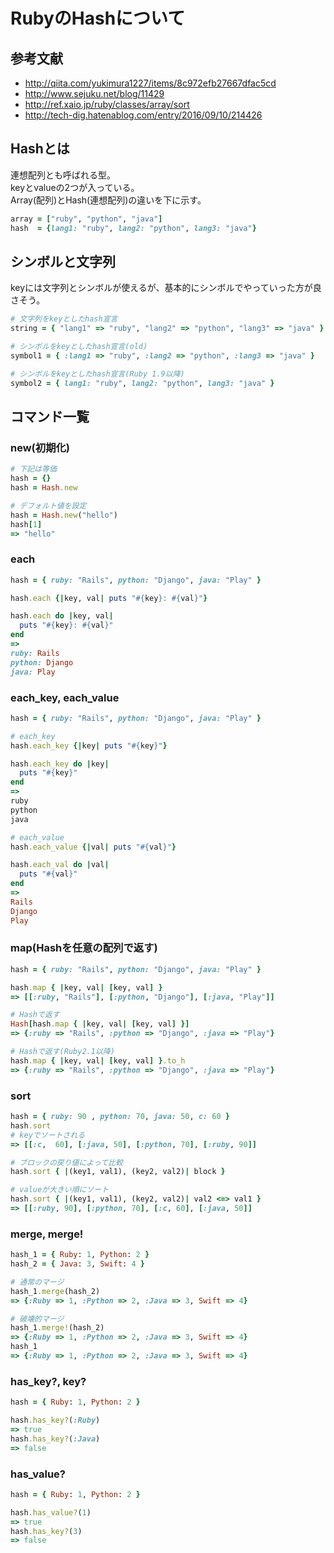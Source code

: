 # RubyのHashについて
## 参考文献
- http://qiita.com/yukimura1227/items/8c972efb27667dfac5cd
- http://www.sejuku.net/blog/11429
- http://ref.xaio.jp/ruby/classes/array/sort
- http://tech-dig.hatenablog.com/entry/2016/09/10/214426

## Hashとは
連想配列とも呼ばれる型。  
keyとvalueの2つが入っている。  
Array(配列)とHash(連想配列)の違いを下に示す。  

```Ruby
array = ["ruby", "python", "java"]
hash  = {lang1: "ruby", lang2: "python", lang3: "java"}
```

## シンボルと文字列
keyには文字列とシンボルが使えるが、基本的にシンボルでやっていった方が良さそう。  
```Ruby
# 文字列をkeyとしたhash宣言
string = { "lang1" => "ruby", "lang2" => "python", "lang3" => "java" }

# シンボルをkeyとしたhash宣言(old)
symbol1 = { :lang1 => "ruby", :lang2 => "python", :lang3 => "java" }

# シンボルをkeyとしたhash宣言(Ruby 1.9以降)
symbol2 = { lang1: "ruby", lang2: "python", lang3: "java" }
```

## コマンド一覧
### new(初期化)
```Ruby
# 下記は等価
hash = {}
hash = Hash.new

# デフォルト値を設定
hash = Hash.new("hello")
hash[1]
=> "hello"
```

### each
```Ruby
hash = { ruby: "Rails", python: "Django", java: "Play" }

hash.each {|key, val| puts "#{key}: #{val}"}

hash.each do |key, val|
  puts "#{key}: #{val}"
end
=>
ruby: Rails
python: Django
java: Play
```

### each_key, each_value
```Ruby
hash = { ruby: "Rails", python: "Django", java: "Play" }

# each_key
hash.each_key {|key| puts "#{key}"}

hash.each_key do |key|
  puts "#{key}"
end
=>
ruby
python
java

# each_value
hash.each_value {|val| puts "#{val}"}

hash.each_val do |val|
  puts "#{val}"
end
=>
Rails
Django
Play
```

### map(Hashを任意の配列で返す)
```Ruby
hash = { ruby: "Rails", python: "Django", java: "Play" }

hash.map { |key, val| [key, val] }
=> [[:ruby, "Rails"], [:python, "Django"], [:java, "Play"]]

# Hashで返す
Hash[hash.map { |key, val| [key, val] }]
=> {:ruby => "Rails", :python => "Django", :java => "Play"}

# Hashで返す(Ruby2.1以降)
hash.map { |key, val| [key, val] }.to_h
=> {:ruby => "Rails", :python => "Django", :java => "Play"}
```

### sort
```Ruby
hash = { ruby: 90 , python: 70, java: 50, c: 60 }
hash.sort
# keyでソートされる
=> [[:c,  60], [:java, 50], [:python, 70], [:ruby, 90]]

# ブロックの戻り値によって比較
hash.sort { |(key1, val1), (key2, val2)| block }

# valueが大きい順にソート
hash.sort { |(key1, val1), (key2, val2)| val2 <=> val1 }
=> [[:ruby, 90], [:python, 70], [:c, 60], [:java, 50]]
```

### merge, merge!
```Ruby
hash_1 = { Ruby: 1, Python: 2 }
hash_2 = { Java: 3, Swift: 4 }

# 通常のマージ
hash_1.merge(hash_2)
=> {:Ruby => 1, :Python => 2, :Java => 3, Swift => 4}

# 破壊的マージ
hash_1.merge!(hash_2)
=> {:Ruby => 1, :Python => 2, :Java => 3, Swift => 4}
hash_1
=> {:Ruby => 1, :Python => 2, :Java => 3, Swift => 4}
```

### has_key?, key?
```Ruby
hash = { Ruby: 1, Python: 2 }

hash.has_key?(:Ruby)
=> true
hash.has_key?(:Java)
=> false
```

### has_value?
```Ruby
hash = { Ruby: 1, Python: 2 }

hash.has_value?(1)
=> true
hash.has_key?(3)
=> false
```
